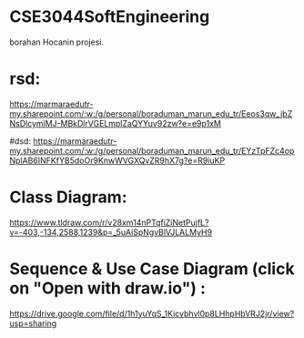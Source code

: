 # CSE3044SoftEngineering

borahan Hocanin projesi.

# rsd:
https://marmaraedutr-my.sharepoint.com/:w:/g/personal/boraduman_marun_edu_tr/Eeos3qw_jbZNsDlcymlMJ-MBkDlrVGELmplZaQYYuv92zw?e=e9p1xM

#dsd:
https://marmaraedutr-my.sharepoint.com/:w:/g/personal/boraduman_marun_edu_tr/EYzTpFZc4opNplAB6INFKfYB5doOr9KnwWVGXQvZR9hX7g?e=R9iuKP



# Class Diagram:

https://www.tldraw.com/r/v28xm14nPTqfiZiNetPujfL?v=-403,-134,2588,1239&p=_5uAiSpNgvBlVJLALMyH9

# Sequence & Use Case Diagram (click on "Open with draw.io") :

https://drive.google.com/file/d/1h1yuYqS_1Kicvbhvl0p8LHhpHbVRJ2jr/view?usp=sharing
